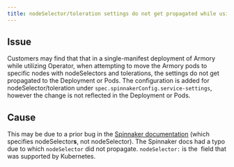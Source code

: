 ```yaml
---
title: nodeSelector/toleration settings do not get propagated while using Operator
---
```


## Issue
Customers may find that that in a single-manifest deployment of Armory while utilizing Operator, when attempting to move the Armory pods to specific nodes with nodeSelectors and tolerations, the settings do not get propagated to the Deployment or Pods.
The configuration is added for nodeSelector/toleration under ```spec.spinnakerConfig.service-settings```, however the change is not reflected in the Deployment or Pods.

## Cause
This may be due to a prior bug in the [Spinnaker documentation](https://spinnaker.io/docs/reference/halyard/custom/#nodeselectors) (which specifies nodeSelector**s**, not nodeSelector).
The Spinnaker docs had a typo due to which ```nodeSelector``` did not propagate. ```nodeSelector:``` is the  field that was supported by Kubernetes.
 

